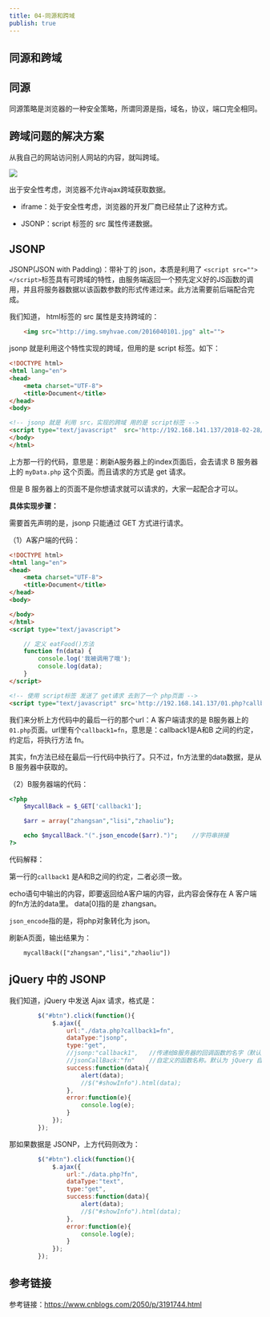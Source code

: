 ```yaml
---
title: 04-同源和跨域
publish: true
---
```


<ArticleTopAd></ArticleTopAd>



## 同源和跨域

## 同源

同源策略是浏览器的一种安全策略，所谓同源是指，域名，协议，端口完全相同。



## 跨域问题的解决方案

从我自己的网站访问别人网站的内容，就叫跨域。

![](http://img.smyhvae.com/20180228_2231.png)

出于安全性考虑，浏览器不允许ajax跨域获取数据。


- iframe：处于安全性考虑，浏览器的开发厂商已经禁止了这种方式。

- JSONP：script 标签的 src 属性传递数据。

## JSONP

JSONP(JSON with Padding)：带补丁的 json，本质是利用了 `<script src=""></script>`标签具有可跨域的特性，由服务端返回一个预先定义好的JS函数的调用，并且将服务器数据以该函数参数的形式传递过来。此方法需要前后端配合完成。

我们知道， html标签的 src 属性是支持跨域的：

```html
	<img src="http://img.smyhvae.com/2016040101.jpg" alt="">
```

jsonp 就是利用这个特性实现的跨域，但用的是 script 标签。如下：

```html
<!DOCTYPE html>
<html lang="en">
<head>
	<meta charset="UTF-8">
	<title>Document</title>
</head>
<body>

<!-- jsonp 就是 利用 src，实现的跨域 用的是 script标签 -->
<script type="text/javascript"  src='http://192.168.141.137/2018-02-28/myData.php'></script>
</body>
</html>

```

上方那一行的代码，意思是：刷新A服务器上的index页面后，会去请求 B 服务器上的 `myData.php` 这个页面。而且请求的方式是 get 请求。

但是 B 服务器上的页面不是你想请求就可以请求的，大家一起配合才可以。


**具体实现步骤：**

需要首先声明的是，jsonp 只能通过 GET 方式进行请求。

（1）A客户端的代码：

```html
<!DOCTYPE html>
<html lang="en">
<head>
	<meta charset="UTF-8">
	<title>Document</title>
</head>
<body>

</body>
</html>
<script type="text/javascript">

	// 定义 eatFood()方法
	function fn(data) {
		console.log('我被调用了哦');
		console.log(data);
	}
</script>

<!-- 使用 script标签 发送了 get请求 去到了一个 php页面 -->
<script type="text/javascript" src='http://192.168.141.137/01.php?callback1=fn'></script>
```


我们来分析上方代码中的最后一行的那个url：A 客户端请求的是 B服务器上的 `01.php`页面。url里有个`callback1=fn`，意思是：callback1是A和B 之间的约定，约定后，将执行方法 fn。

其实，fn方法已经在最后一行代码中执行了。只不过，fn方法里的data数据，是从 B 服务器中获取的。

（2）B服务器端的代码：

```php
<?php
    $mycallBack = $_GET['callback1'];

	$arr = array("zhangsan","lisi","zhaoliu");

    echo $mycallBack."(".json_encode($arr).")";    //字符串拼接
?>
```

代码解释：

第一行的`callback1` 是A和B之间的约定，二者必须一致。

echo语句中输出的内容，即要返回给A客户端的内容，此内容会保存在 A 客户端的fn方法的data里。 data[0]指的是 zhangsan。


`json_encode`指的是，将php对象转化为 json。


刷新A页面，输出结果为：

```
	mycallBack(["zhangsan","lisi","zhaoliu"])
```


## jQuery 中的 JSONP

我们知道，jQuery 中发送 Ajax 请求，格式是：

```javascript
		$("#btn").click(function(){
			$.ajax({
				url:"./data.php?callback1=fn",
				dataType:"jsonp",
				type:"get",
				//jsonp:"callback1",   //传递给B服务器的回调函数的名字（默认为 callback）
				//jsonCallBack:"fn"    //自定义的函数名称。默认为 jQuery 自动生成的随机函数名
				success:function(data){
					alert(data);
					//$("#showInfo").html(data);
				},
				error:function(e){
					console.log(e);
				}
			});
		});
```


那如果数据是 JSONP，上方代码则改为：


```javascript
		$("#btn").click(function(){
			$.ajax({
				url:"./data.php?fn",
				dataType:"text",
				type:"get",
				success:function(data){
					alert(data);
					//$("#showInfo").html(data);
				},
				error:function(e){
					console.log(e);
				}
			});
		});
```



## 参考链接

参考链接：https://www.cnblogs.com/2050/p/3191744.html

